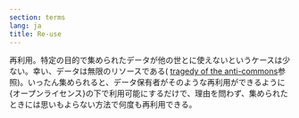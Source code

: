 ```yaml
---
section: terms
lang: ja
title: Re-use
---
```


再利用。特定の目的で集められたデータが他の世とに使えないというケースは少ない。幸い、データは無限のリソースである( [tragedy of the anti-commons](/glossary/ja/terms/tragedy-of-the-anti-commons/)参照)。いったん集められると、データ保有者がそのような再利用ができるように{オープンライセンス}の下で利用可能にするだけで、理由を問わず、集められたときには思いもよらない方法で何度も再利用できる。
